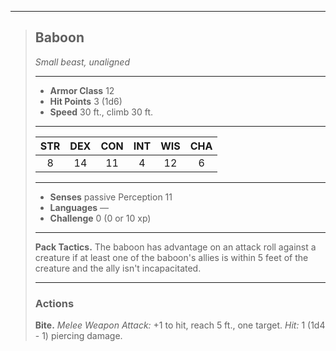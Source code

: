 ***
> ## Baboon
> *Small beast, unaligned*
> 
> ***
> 
> - **Armor Class** 12
> - **Hit Points** 3 (1d6)
> - **Speed** 30 ft., climb 30 ft.
> 
> ***
> 
> |STR|DEX|CON|INT|WIS|CHA|
> |:---:|:---:|:---:|:---:|:---:|:---:|
> |8|14|11|4|12|6|
> 
> ***
> 
> - **Senses** passive Perception 11
> - **Languages** —
> - **Challenge** 0 (0 or 10 xp)
> 
> ***
> 
> **Pack Tactics.** The baboon has advantage on an attack roll against a creature if at least one of the baboon's allies is within 5 feet of the creature and the ally isn't incapacitated.
> 
> ***
> 
> ### Actions
> **Bite.** *Melee Weapon Attack:* +1 to hit, reach 5 ft., one target. *Hit:* 1 (1d4 - 1) piercing damage.